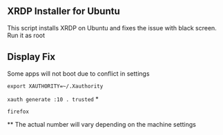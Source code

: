 ## XRDP Installer for Ubuntu
This script installs XRDP on Ubuntu and fixes the issue with black screen. Run it as root

## Display Fix
Some apps will not boot due to conflict in settings

`export XAUTHORITY=~/.Xauthority`

`xauth generate :10 . trusted` *

`firefox`

** The actual number will vary depending on the machine settings
